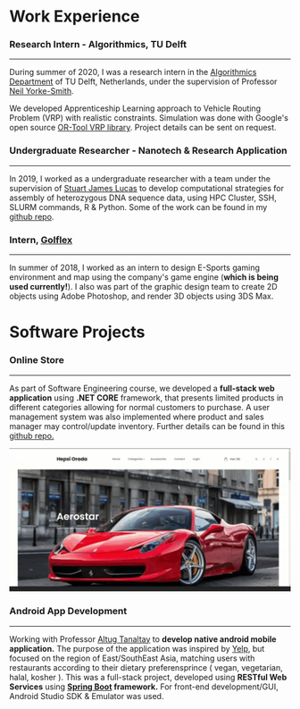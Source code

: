 # Work Experience

### Research Intern - Algorithmics, TU Delft
***
During summer of 2020, I was a research intern in the [Algorithmics Department](https://www.tudelft.nl/ewi/over-de-faculteit/afdelingen/software-technology/algorithmics) of TU Delft, Netherlands, under the supervision of Professor [Neil Yorke-Smith](http://homepage.tudelft.nl/0p6y8/).

We developed Apprenticeship Learning approach to Vehicle Routing Problem (VRP) with realistic constraints. Simulation was done with Google's open source [OR-Tool VRP library](https://developers.google.com/optimization/routing). Project details can be sent on request. 

### Undergraduate Researcher - Nanotech & Research Application
***
In 2019, I worked as a undergraduate researcher with a team under the supervision of [Stuart James Lucas](http://myweb.sabanciuniv.edu/slucas/) to develop computational strategies for assembly of heterozygous DNA sequence data, using HPC Cluster, SSH, SLURM commands, R & Python. Some of the work can be found in my [github repo](https://github.com/samuelleeplus/researchApplication_PURE). 

### Intern, [Golflex](https://parkgolflex1.imweb.me/)
***
In summer of 2018, I worked as an intern to design E-Sports gaming environment and map using the company's game engine (**which is being used currently!**). I also was part of the graphic design team to create 2D objects using Adobe Photoshop, and render 3D objects using 3DS Max. 

# Software Projects

### Online Store 
***
As part of Software Engineering course, we developed a **full-stack web application** using **.NET CORE** framework, that presents limited products in different categories allowing for normal customers to purchase. A user management system was also implemented where product and sales manager may control/update inventory. Further details can be found in this [github repo.](https://github.com/samuelleeplus/onlineStore)

![](https://github.com/samuelleeplus/onlineStore/blob/30d26b2517f6619cb12c05a1d4064e0bf6d821aa/sample/sampleImage.jpg)

### Android App Development
---
Working with Professor [Altug Tanaltay](https://tr.linkedin.com/in/altug-tanaltay-590854a) to **develop native android mobile application.** The purpose of the application was inspired by [Yelp](https://www.yelp.com/), but focused on the region of East/SouthEast Asia, matching users with restaurants according to their dietary preferensprince ( vegan, vegetarian, halal, kosher ). This was a full-stack project, developed using **RESTful Web Services** using **[Spring Boot](https://spring.io/projects/spring-boot) framework.** For front-end development/GUI, Android Studio SDK & Emulator was used. 




